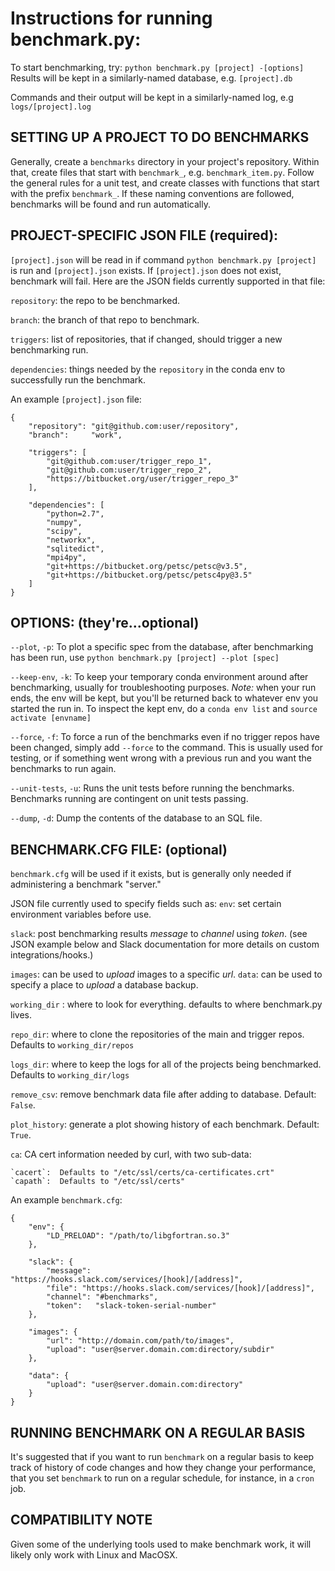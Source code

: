 **Instructions for running benchmark.py:**
==========================================

To start benchmarking, try:
`python benchmark.py [project] -[options]`
Results will be kept in a similarly-named database, e.g. `[project].db`

Commands and their output will be kept in a similarly-named log, e.g `logs/[project].log`

**SETTING UP A PROJECT TO DO BENCHMARKS**
------------------------------------------
Generally, create a `benchmarks` directory in your project's repository.  Within that, create files that start with `benchmark_`, e.g. `benchmark_item.py`.  Follow the general rules for a unit test, and create classes with functions that start with the prefix `benchmark_`.  If these naming conventions are followed, benchmarks will be found and run automatically.


**PROJECT-SPECIFIC JSON FILE (required)**:
------------------------------------------
`[project].json` will be read in if command `python benchmark.py [project]` is run and `[project].json` exists.  If `[project].json` does not exist, benchmark will fail.  Here are the JSON fields currently supported in that file:

`repository`:  the repo to be benchmarked.

`branch`:  the branch of that repo to benchmark.

`triggers`:  list of repositories, that if changed, should trigger a new benchmarking run.

`dependencies`: things needed by the `repository` in the conda env to successfully run the benchmark.

An example `[project].json` file:
```
{
    "repository": "git@github.com:user/repository",
    "branch":     "work",

    "triggers": [
        "git@github.com:user/trigger_repo_1",
        "git@github.com:user/trigger_repo_2",
        "https://bitbucket.org/user/trigger_repo_3"
    ],

    "dependencies": [
        "python=2.7",
        "numpy",
        "scipy",
        "networkx",
        "sqlitedict",
        "mpi4py",
        "git+https://bitbucket.org/petsc/petsc@v3.5",
        "git+https://bitbucket.org/petsc/petsc4py@3.5"
    ]
}
```


**OPTIONS: (they're...optional)**
------------------------------------------
`--plot`, `-p`: To plot a specific spec from the database, after benchmarking has been run, use `python benchmark.py [project] --plot [spec]`

`--keep-env`, `-k`:	To keep your temporary conda environment around after benchmarking, usually for troubleshooting purposes.   *Note:* when your run ends, the env will be kept, but you'll be returned back to whatever env you started the run in. To inspect the kept env, do a `conda env list` and `source activate [envname]`

`--force`, `-f`: To force a run of the benchmarks even if no trigger repos have been changed, simply add `--force` to the command. This is usually used for testing, or if something went wrong with a previous run and you want the benchmarks to run again.

`--unit-tests`, `-u`: Runs the unit tests before running the benchmarks. Benchmarks running are contingent on unit tests passing.

`--dump`, `-d`: Dump the contents of the database to an SQL file.


**BENCHMARK.CFG FILE: (optional)**
------------------------------------------
`benchmark.cfg` will be used if it exists, but is generally only needed if administering a benchmark "server."

JSON file currently used to  specify fields such as:
`env`: set certain environment variables before use.

`slack`: post benchmarking results _message_ to _channel_ using _token_. (see JSON example below and Slack documentation for more details on custom integrations/hooks.)

`images`: can be used to _upload_ images to a specific _url_.
`data`: can be used to specify a place to _upload_ a database backup.

`working_dir` : where to look for everything.  defaults to where benchmark.py lives.

`repo_dir`:  where to clone the repositories of the main and trigger repos.  Defaults to `working_dir/repos`

`logs_dir`:  where to keep the logs for all of the projects being benchmarked.  Defaults to `working_dir/logs`

`remove_csv`:  remove benchmark data file after adding to database. Default: `False`.
 
`plot_history`: generate a plot showing history of each benchmark. Default: `True`.

`ca`:  CA cert information needed by curl, with two sub-data:

	`cacert`:  Defaults to "/etc/ssl/certs/ca-certificates.crt"
    `capath`:  Defaults to "/etc/ssl/certs"

An example `benchmark.cfg`:
```
{
    "env": {
        "LD_PRELOAD": "/path/to/libgfortran.so.3"
    },

    "slack": {
        "message": "https://hooks.slack.com/services/[hook]/[address]",
        "file": "https://hooks.slack.com/services/[hook]/[address]",
        "channel": "#benchmarks",
        "token":   "slack-token-serial-number"
    },

    "images": {
        "url": "http://domain.com/path/to/images",
        "upload": "user@server.domain.com:directory/subdir"
    },

    "data": {
    	"upload": "user@server.domain.com:directory"
    }
}
```

**RUNNING BENCHMARK ON A REGULAR BASIS**
------------------------------------------
It's suggested that if you want to run `benchmark` on a regular basis to keep track of history of code changes and how they change your performance, that you set `benchmark` to run on a regular schedule, for instance, in a `cron` job.

**COMPATIBILITY NOTE**
----------------------
Given some of the underlying tools used to make benchmark work, it will likely only work with Linux and MacOSX.


